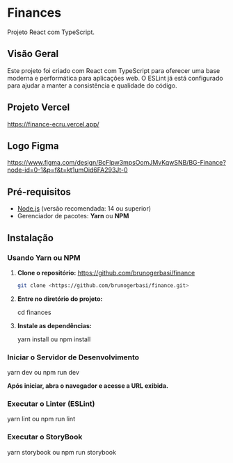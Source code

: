 # Finances

Projeto React com TypeScript.

## Visão Geral

Este projeto foi criado com React com TypeScript para oferecer uma base moderna e performática para aplicações web. O ESLint já está configurado para ajudar a manter a consistência e qualidade do código.

## Projeto Vercel
<https://finance-ecru.vercel.app/>

## Logo Figma
<https://www.figma.com/design/BcFlpw3mpsOomJMvKqwSNB/BG-Finance?node-id=0-1&p=f&t=kt1umOid6FA293Jt-0>

## Pré-requisitos

- [Node.js](https://nodejs.org/) (versão recomendada: 14 ou superior)
- Gerenciador de pacotes: **Yarn** ou **NPM**

## Instalação

### Usando Yarn ou NPM

1. **Clone o repositório:**
   <https://github.com/brunogerbasi/finance>

   ```bash
   git clone <https://github.com/brunogerbasi/finance.git>


2. **Entre no diretório do projeto:**
   
   cd finances

3. **Instale as dependências:**

   yarn install
   ou
   npm install


### Iniciar o Servidor de Desenvolvimento

   yarn dev
   ou
   npm run dev

**Após iniciar, abra o navegador e acesse a URL exibida.**


### Executar o Linter (ESLint)

   yarn lint
   ou
   npm run lint


### Executar o StoryBook

   yarn storybook
   ou
   npm run storybook

